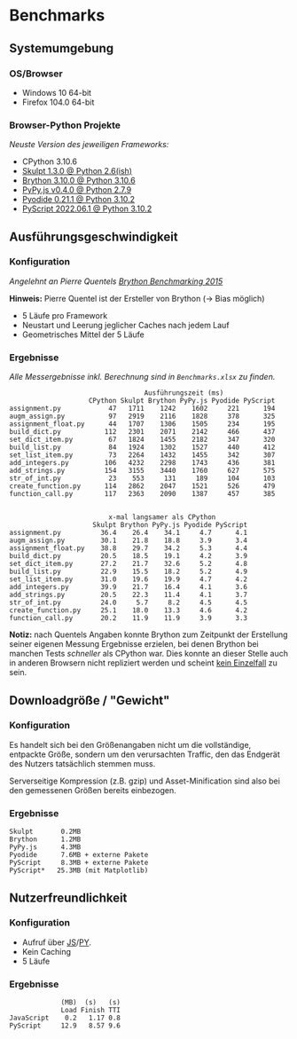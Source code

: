 # Benchmarks

## Systemumgebung

### OS/Browser

- Windows 10 64-bit
- Firefox 104.0 64-bit

### Browser-Python Projekte

_Neuste Version des jeweiligen Frameworks:_

- CPython 3.10.6
- [Skulpt 1.3.0 @ Python 2.6(ish)](https://skulpt.org/)
- [Brython 3.10.0 @ Python 3.10.6](https://brython.info/console.html)
- [PyPy.js v0.4.0 @ Python 2.7.9](https://pypyjs.org/)
- [Pyodide 0.21.1 @ Python 3.10.2](https://pyodide.org/en/stable/console.html)
- [PyScript 2022.06.1 @ Python 3.10.2](https://pyscript.net/examples/repl.html)

## Ausführungsgeschwindigkeit

### Konfiguration

_Angelehnt an Pierre Quentels [Brython Benchmarking 2015](https://brythonista.wordpress.com/2015/03/28/comparing-the-speed-of-cpython-brython-skulpt-and-pypy-js/)_

**Hinweis:** Pierre Quentel ist der Ersteller von Brython (→ Bias möglich)

- 5 Läufe pro Framework
- Neustart und Leerung jeglicher Caches nach jedem Lauf
- Geometrisches Mittel der 5 Läufe

### Ergebnisse

_Alle Messergebnisse inkl. Berechnung sind in `Benchmarks.xlsx` zu finden._

```text
                                  Ausführungszeit (ms)
                    CPython Skulpt Brython PyPy.js Pyodide PyScript
assignment.py            47   1711    1242    1602     221      194
augm_assign.py           97   2919    2116    1828     378      325
assignment_float.py      44   1707    1306    1505     234      195
build_dict.py           112   2301    2071    2142     466      437
set_dict_item.py         67   1824    1455    2182     347      320
build_list.py            84   1924    1302    1527     440      412
set_list_item.py         73   2264    1432    1455     342      307
add_integers.py         106   4232    2298    1743     436      381
add_strings.py          154   3155    3440    1760     627      575
str_of_int.py            23    553     131     189     104      103
create_function.py      114   2862    2047    1521     526      479
function_call.py        117   2363    2090    1387     457      385
```

```text

                         x-mal langsamer als CPython
                     Skulpt Brython PyPy.js Pyodide PyScript
assignment.py          36.4    26.4    34.1     4.7      4.1
augm_assign.py         30.1    21.8    18.8     3.9      3.4
assignment_float.py    38.8    29.7    34.2     5.3      4.4
build_dict.py          20.5    18.5    19.1     4.2      3.9
set_dict_item.py       27.2    21.7    32.6     5.2      4.8
build_list.py          22.9    15.5    18.2     5.2      4.9
set_list_item.py       31.0    19.6    19.9     4.7      4.2
add_integers.py        39.9    21.7    16.4     4.1      3.6
add_strings.py         20.5    22.3    11.4     4.1      3.7
str_of_int.py          24.0     5.7     8.2     4.5      4.5
create_function.py     25.1    18.0    13.3     4.6      4.2
function_call.py       20.2    11.9    11.9     3.9      3.3
```

**Notiz:** nach Quentels Angaben konnte Brython zum Zeitpunkt der Erstellung seiner eigenen Messung Ergebnisse erzielen, bei denen Brython bei manchen Tests _schneller_ als CPython war. Dies konnte an dieser Stelle auch in anderen Browsern nicht repliziert werden und scheint [kein Einzelfall](https://github.com/QQuick/Transcrypt/issues/661#issuecomment-539999058) zu sein.

## Downloadgröße / "Gewicht"

### Konfiguration

Es handelt sich bei den Größenangaben nicht um die vollständige, entpackte Größe, sondern um den verursachten Traffic, den das Endgerät des Nutzers tatsächlich stemmen muss.

Serverseitige Kompression (z.B. gzip) und Asset-Minification sind also bei den gemessenen Größen bereits einbezogen.

### Ergebnisse

```text
Skulpt       0.2MB
Brython      1.2MB
PyPy.js      4.3MB
Pyodide      7.6MB + externe Pakete
PyScript     8.3MB + externe Pakete
PyScript*   25.3MB (mit Matplotlib)
```

## Nutzerfreundlichkeit

### Konfiguration

- Aufruf über [JS](https://checksch.de/pa-pyscript/basic-example/javascript.html)/[PY](https://checksch.de/pa-pyscript/basic-example/pyscript.html).
- Kein Caching
- 5 Läufe

### Ergebnisse

```text
             (MB)  (s)   (s)
             Load Finish TTI
JavaScript    0.2   1.17 0.8
PyScript     12.9   8.57 9.6
```
